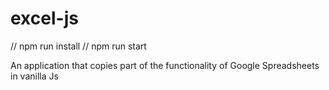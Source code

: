 # excel-js

// npm run install
// npm run start

An application that copies part of the functionality of Google Spreadsheets in vanilla Js
